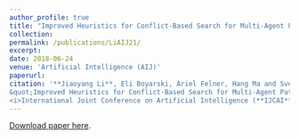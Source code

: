 ```yaml
---
author_profile: true
title: "Improved Heuristics for Conflict-Based Search for Multi-Agent Path Finding"
collection:
permalink: /publications/LiAIJ21/
excerpt: 
date: 2018-06-24
venue: 'Artificial Intelligence (AIJ)'
paperurl:
citation: '**Jiaoyang Li**, Eli Boyarski, Ariel Felner, Hang Ma and Sven Koenig.
&quot;Improved Heuristics for Conflict-Based Search for Multi-Agent Path Finding.&quot; 
<i>International Joint Conference on Artificial Intelligence (**IJCAI**)</i>, pages 442-449, 2019.'
---
```


[Download paper here](https://www.ijcai.org/proceedings/2019/0063.pdf "Download pdf").   
     
         
